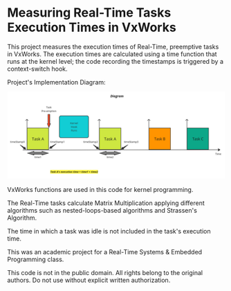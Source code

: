 # Measuring Real-Time Tasks Execution Times in VxWorks

This project measures the execution times of Real-Time, preemptive
tasks in VxWorks. The execution times are calculated using a time
function that runs at the kernel level; the code recording the timestamps
is triggered by a context-switch hook.

Project's Implementation Diagram:

![Project Diagram Image](execution_times.jpg)


VxWorks functions are used in this code for kernel programming.

The Real-Time tasks calculate Matrix Multiplication applying different
algorithms such as nested-loops-based algorithms and Strassen's Algorithm.

The time in which a task was idle is not included in the task's execution time.

This was an academic project for a Real-Time Systems & Embedded Programming class.

This code is not in the public domain. All rights belong to the original
authors. Do not use without explicit written authorization.
